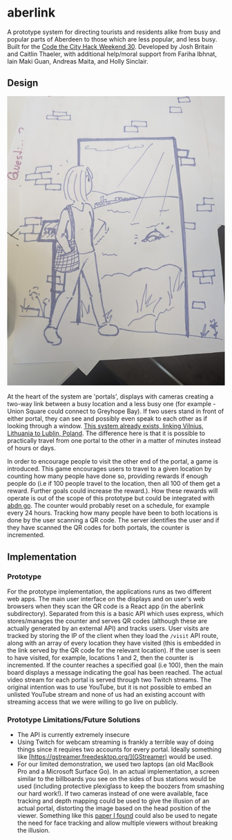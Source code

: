 # aberlink
A prototype system for directing tourists and residents alike from busy and popular parts of Aberdeen to those which are less popular, and less busy.
Built for the [Code the City Hack Weekend 30](https://codethecity.org/what-we-do/hack-weekends/ctc30/).
Developed by Josh Britain and Caitlin Thaeler, with additional help/moral support from Fariha Ibhnat, Iain Maki Guan, Andreas Maita, and Holly Sinclair.

## Design

![Caitlin's mockup of how this could look](https://github.com/CodeTheCity/aberlink/blob/main/planning/PXL_20230923_105624770.jpg)

At the heart of the system are 'portals', displays with cameras creating a two-way link between a busy location and a less busy one (for example - Union Square could connect to Greyhope Bay). If two users stand in front of either portal, they can see and possibly even speak to each other as if looking through a window. [This system already exists, linking Vilnius, Lithuania to Lublin, Poland](https://www.theverge.com/2021/5/30/22460964/vilnius-lithuania-portal-poland-connection-pandemic). The difference here is that it is possible to practically travel from one portal to the other in a matter of minutes instead of hours or days.

In order to encourage people to visit the other end of the portal, a game is introduced. This game encourages users to travel to a given location by counting how many people have done so, providing rewards if enough people do (i.e if 100 people travel to the location, then all 100 of them get a reward. Further goals could increase the reward.). How these rewards will operate is out of the scope of this prototype but could be integrated with [abdn go](https://github.com/CodeTheCity/abdn_go). The counter would probably reset on a schedule, for example every 24 hours. Tracking how many people have been to both locations is done by the user scanning a QR code. The server identifies the user and if they have scanned the QR codes for both portals, the counter is incremented.

## Implementation

### Prototype
For the prototype implementation, the applications runs as two different web apps. The main user interface on the displays and on user's web browsers when they scan the QR code is a React app (in the aberlink subdirectory). Separated from this is a basic API which uses express, which stores/manages the counter and serves QR codes (although these are actually generated by an external API) and tracks users. User visits are tracked by storing the IP of the client when they load the `/visit` API route, along with an array of every location they have visited (this is embedded in the link served by the QR code for the relevant location). If the user is seen to have visited, for example, locations 1 and 2, then the counter is incremented. If the counter reaches a specified goal (i.e 100), then the main board displays a message indicating the goal has been reached. The actual video stream for each portal is served through two Twitch streams. The original intention was to use YouTube, but it is not possible to embed an unlisted YouTube stream and none of us had an existing account with streaming access that we were willing to go live on publicly.

### Prototype Limitations/Future Solutions
- The API is currently extremely insecure
- Using Twitch for webcam streaming is frankly a terrible way of doing things since it requires two accounts for every portal. Ideally something like [https://gstreamer.freedesktop.org/](GStreamer) would be used.
- For our limited demonstration, we used two laptops (an old MacBook Pro and a Microsoft Surface Go). In an actual implementation, a screen similar to the billboards you see on the sides of bus stations would be used (including protective plexiglass to keep the boozers from smashing our hard work!). If two cameras instead of one were available, face tracking and depth mapping could be used to give the illusion of an actual portal, distorting the image based on the head position of the viewer. Something like this [paper I found](https://opg.optica.org/copp/abstract.cfm?uri=copp-6-4-375) could also be used to negate the need for face tracking and allow multiple viewers without breaking the illusion.
